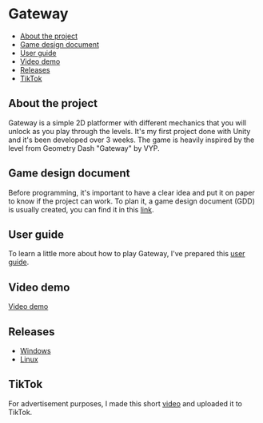 # Gateway
* [About the project](#about-the-project)
* [Game design document](#game-design-document)
* [User guide](#user-guide)
* [Video demo](#video-demo)
* [Releases](#releases)
* [TikTok](#tiktok)

## About the project
Gateway is a simple 2D platformer with different mechanics that you will unlock as you play through the levels.
It's my first project done with Unity and it's been developed over 3 weeks. The game is heavily inspired by the level from
Geometry Dash "Gateway" by VYP.

## Game design document
Before programming, it's important to have a clear idea and put it on paper to know if the project can work.
To plan it, a game design document (GDD) is usually created, you can find it in this [link](https://docs.google.com/document/d/1uVLHpd2P8sOpjQJx_6X1ru_B_Sr4UdAhdVTYPcLSNmc/edit?usp=sharing).

## User guide
To learn a little more about how to play Gateway, I've prepared this [user guide](https://docs.google.com/document/d/1VzeLPucojnIfp87h6c1S3RwPgGh4M7YCPzvFsccHLtA/edit?usp=sharing).

## Video demo
[Video demo](https://drive.google.com/file/d/1CzZFDsh1-z3dkUOz4E203ECjdQ_7xtqG/view?usp=sharing)

## Releases
- [Windows](https://drive.google.com/file/d/18jR-ELA9TG2CpcQyncO88V5MTWszCa9j/view?usp=sharing)
- [Linux](https://drive.google.com/file/d/1IEzDD5-isuwWEAA3N9IkssdMVI_COzzu/view?usp=sharing)

## TikTok
For advertisement purposes, I made this short [video](#) and uploaded it to TikTok.
